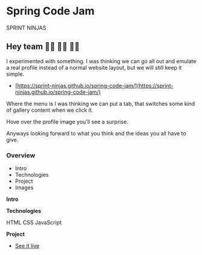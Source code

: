# Spring Code Jam

SPRINT NINJAS

## Hey team 👋🏽 👋🏽 👋🏽


I experimented with something.
I was thinking we can go all out and emulate a real profile instead of a normal website layout, 
but we will still keep it simple.
- [https://sprint-ninjas.github.io/spring-code-jam/](https://sprint-ninjas.github.io/spring-code-jam/)


Where the menu is I was thinking we can put a tab, that switches some kind of gallery content when we click it.

Hove over the profile image you'll see a surprise.

Anyways looking forward to what you think and the ideas you all have to give. 


 

### Overview

- Intro
- Technologies
- Project
- Images

**Intro**

**Technologies**

HTML
CSS
JavaScript

**Project**

- [See it live](https://sprint-ninjas.github.io/spring-code-jam/)
